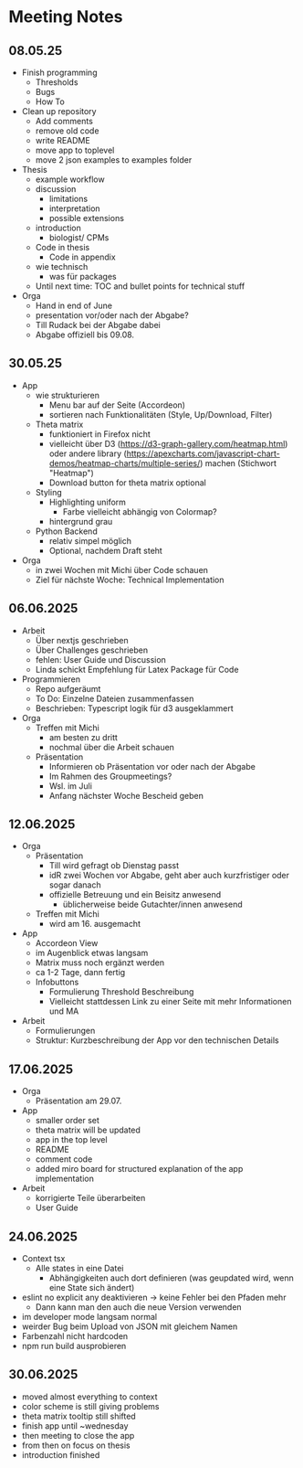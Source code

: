 # Meeting Notes

## 08.05.25

- Finish programming
  - Thresholds
  - Bugs
  - How To
- Clean up repository
  - Add comments
  - remove old code
  - write README
  - move app to toplevel
  - move 2 json examples to examples folder
- Thesis
  - example workflow
  - discussion
    - limitations
    - interpretation
    - possible extensions
  - introduction
    - biologist/ CPMs 
  - Code in thesis
    - Code in appendix
  - wie technisch
    - was für packages
  - Until next time: TOC and bullet points for technical stuff
- Orga
  - Hand in end of June
  - presentation vor/oder nach der Abgabe?
  - Till Rudack bei der Abgabe dabei
  - Abgabe offiziell bis 09.08.

## 30.05.25	

- App
  - wie strukturieren
    - Menu bar auf der Seite (Accordeon)
    - sortieren nach Funktionalitäten (Style, Up/Download, Filter)
  - Theta matrix
    - funktioniert in Firefox nicht
    - vielleicht über D3 (https://d3-graph-gallery.com/heatmap.html) oder andere library (https://apexcharts.com/javascript-chart-demos/heatmap-charts/multiple-series/) machen (Stichwort "Heatmap")
    - Download button for theta matrix optional
  - Styling
    - Highlighting uniform
      - Farbe vielleicht abhängig von Colormap?
    - hintergrund grau
  - Python Backend
    - relativ simpel möglich
    - Optional, nachdem Draft steht
- Orga
  - in zwei Wochen mit Michi über Code schauen
  - Ziel für nächste Woche: Technical Implementation

## 06.06.2025

- Arbeit
  - Über nextjs geschrieben
  - Über Challenges geschrieben
  - fehlen: User Guide und Discussion
  - Linda schickt Empfehlung für Latex Package für Code
- Programmieren
  - Repo aufgeräumt 
  - To Do: Einzelne Dateien zusammenfassen
  - Beschrieben: Typescript logik für d3 ausgeklammert
- Orga
  - Treffen mit Michi
    - am besten zu dritt
    - nochmal über die Arbeit schauen
  - Präsentation
    - Informieren ob Präsentation vor oder nach der Abgabe
    - Im Rahmen des Groupmeetings?
    - Wsl. im Juli
    - Anfang nächster Woche Bescheid geben

## 12.06.2025

- Orga
  - Präsentation
    - Till wird gefragt ob Dienstag passt
    - idR zwei Wochen vor Abgabe, geht aber auch kurzfristiger oder sogar danach
    - offizielle Betreuung und ein Beisitz anwesend
      - üblicherweise beide Gutachter/innen anwesend
  - Treffen mit Michi
    - wird am 16. ausgemacht
- App
  - Accordeon View
  - im Augenblick etwas langsam
  - Matrix muss noch ergänzt werden
  - ca 1-2 Tage, dann fertig
  - Infobuttons
    - Formulierung Threshold Beschreibung
    - Vielleicht stattdessen Link zu einer Seite mit mehr Informationen und MA
- Arbeit
  - Formulierungen
  - Struktur: Kurzbeschreibung der App vor den technischen Details


## 17.06.2025

- Orga
  - Präsentation am 29.07.
- App
  - smaller order set
  - theta matrix will be updated
  - app in the top level
  - README
  - comment code
  - added miro board for structured explanation of the app implementation
- Arbeit
  - korrigierte Teile überarbeiten
  - User Guide

## 24.06.2025

- Context tsx 
  - Alle states in eine Datei
    - Abhängigkeiten auch dort definieren (was geupdated wird, wenn eine State sich ändert)
- eslint no explicit any deaktivieren -> keine Fehler bei den Pfaden mehr
  - Dann kann man den auch die neue Version verwenden
- im developer mode langsam normal
- weirder Bug beim Upload von JSON mit gleichem Namen
- Farbenzahl nicht hardcoden
- npm run build ausprobieren

## 30.06.2025

- moved almost everything to context
- color scheme is still giving problems
- theta matrix tooltip still shifted
- finish app until ~wednesday
- then meeting to close the app
- from then on focus on thesis
- introduction finished